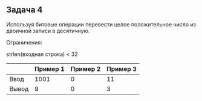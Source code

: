 ## Задача 4
Используя битовые операции перевести целое положительное число из двоичной записи в десятичную.

Ограничения:

strlen(входная строка) < 32

|   | Пример 1  | Пример 2  | Пример 3 | 
|---|---|---|---|
| Ввод   |  1001 |  0  | 11 |
| Вывод  | 9 | 0 | 3 |
